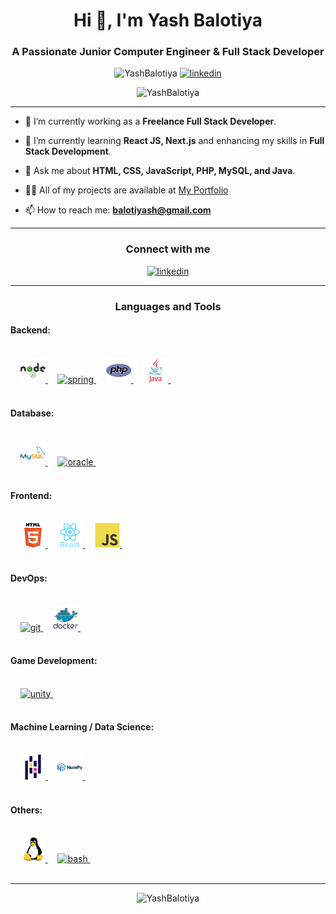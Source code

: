 <!--## Hi there 👋-->


<!--
**balotiyash/balotiyash** is a ✨ _special_ ✨ repository because its `README.md` (this file) appears on your GitHub profile.

Here are some ideas to get you started:

- 🔭 I’m currently working on ...
- 🌱 I’m currently learning ...
- 👯 I’m looking to collaborate on ...
- 🤔 I’m looking for help with ...
- 💬 Ask me about ...
- 📫 How to reach me: ...
- 😄 Pronouns: ...
- ⚡ Fun fact: ...
-->

<h1 align="center">Hi 👋, I'm Yash Balotiya</h1>
<h3 align="center">A Passionate Junior Computer Engineer & Full Stack Developer</h3>

<p align="center">
  <img src="https://komarev.com/ghpvc/?username=YashBalotiya&label=Profile%20views&color=0e75b6&style=flat" alt="YashBalotiya" />
  <a href="https://www.linkedin.com/in/balotiyash/" target="blank">
    <img src="https://img.shields.io/badge/LinkedIn-YashBalotiya-blue?style=flat-square&logo=linkedin" alt="linkedin"/>
  </a>
</p>

<p align="center">
  <img src="https://github-readme-streak-stats.herokuapp.com/?user=YashBalotiya&theme=tokyonight" alt="YashBalotiya" />
</p>

---

- 🔭 I’m currently working as a **Freelance Full Stack Developer**.
  
- 🌱 I’m currently learning **React JS, Next.js** and enhancing my skills in **Full Stack Development**.

- 💬 Ask me about **HTML, CSS, JavaScript, PHP, MySQL, and Java**.

- 👨‍💻 All of my projects are available at [My Portfolio](https://www.linkedin.com/in/balotiyash/)

- 📫 How to reach me: **balotiyash@gmail.com**

---

<h3 align="center">Connect with me</h3>
<p align="center">
  <a href="https://www.linkedin.com/in/balotiyash/" target="blank">
    <img src="https://img.icons8.com/color/48/000000/linkedin.png" alt="linkedin" />
  </a>
</p>

---

<h3 align="center">Languages and Tools</h3>
<p align="center">

<!-- Backend -->
<h4>Backend:</h4><br>&nbsp;&nbsp;&nbsp;
<a href="https://nodejs.org" target="_blank" rel="noreferrer"> 
    <img src="https://raw.githubusercontent.com/devicons/devicon/master/icons/nodejs/nodejs-original-wordmark.svg" alt="nodejs" width="40" height="40"/> 
</a>&nbsp;&nbsp;&nbsp;
<a href="https://spring.io/" target="_blank" rel="noreferrer"> 
    <img src="https://www.vectorlogo.zone/logos/springio/springio-icon.svg" alt="spring" width="40" height="40"/> 
</a>&nbsp;&nbsp;&nbsp;
<a href="https://www.php.net/" target="_blank" rel="noreferrer"> 
    <img src="https://raw.githubusercontent.com/devicons/devicon/master/icons/php/php-original.svg" alt="php" width="40" height="40"/> 
</a>&nbsp;&nbsp;&nbsp;
<a href="https://www.java.com/" target="_blank" rel="noreferrer"> 
    <img src="https://raw.githubusercontent.com/devicons/devicon/master/icons/java/java-original-wordmark.svg" alt="java" width="40" height="40"/> 
</a>&nbsp;&nbsp;&nbsp;
<br><br>

<!-- Database -->
<h4>Database:</h4><br>&nbsp;&nbsp;&nbsp;
<a href="https://www.mysql.com/" target="_blank" rel="noreferrer"> 
    <img src="https://raw.githubusercontent.com/devicons/devicon/master/icons/mysql/mysql-original-wordmark.svg" alt="mysql" width="40" height="40"/> 
</a>&nbsp;&nbsp;&nbsp;
<a href="https://www.oracle.com/database/" target="_blank" rel="noreferrer"> 
    <img src="https://www.vectorlogo.zone/logos/oracle/oracle-icon.svg" alt="oracle" width="40" height="40"/> 
</a>&nbsp;&nbsp;&nbsp;
<br><br>

<!-- Frontend -->
<h4>Frontend:</h4><br>&nbsp;&nbsp;&nbsp;
<a href="https://www.w3.org/html/" target="_blank" rel="noreferrer"> 
    <img src="https://raw.githubusercontent.com/devicons/devicon/master/icons/html5/html5-original-wordmark.svg" alt="html5" width="40" height="40"/> 
</a>&nbsp;&nbsp;&nbsp;
<a href="https://reactjs.org/" target="_blank" rel="noreferrer"> 
    <img src="https://raw.githubusercontent.com/devicons/devicon/master/icons/react/react-original-wordmark.svg" alt="react" width="40" height="40"/> 
</a>&nbsp;&nbsp;&nbsp;
<a href="https://developer.mozilla.org/en-US/docs/Web/JavaScript" target="_blank" rel="noreferrer"> 
    <img src="https://raw.githubusercontent.com/devicons/devicon/master/icons/javascript/javascript-original.svg" alt="javascript" width="40" height="40"/> 
</a>&nbsp;&nbsp;&nbsp;
<br><br>

<!-- DevOps -->
<h4>DevOps:</h4><br>&nbsp;&nbsp;&nbsp;
<a href="https://git-scm.com/" target="_blank" rel="noreferrer"> 
    <img src="https://www.vectorlogo.zone/logos/git-scm/git-scm-icon.svg" alt="git" width="40" height="40"/> 
</a>&nbsp;&nbsp;&nbsp;
<a href="https://www.docker.com/" target="_blank" rel="noreferrer"> 
    <img src="https://raw.githubusercontent.com/devicons/devicon/master/icons/docker/docker-original-wordmark.svg" alt="docker" width="40" height="40"/> 
</a>&nbsp;&nbsp;&nbsp;
<br><br>

<!-- Game Development -->
<h4>Game Development:</h4><br>&nbsp;&nbsp;&nbsp;
<a href="https://unity.com/" target="_blank" rel="noreferrer"> 
    <img src="https://www.vectorlogo.zone/logos/unity3d/unity3d-icon.svg" alt="unity" width="40" height="40"/> 
</a>&nbsp;&nbsp;&nbsp;
<br><br>

<!-- Machine Learning / Data Science -->
<h4>Machine Learning / Data Science:</h4><br>&nbsp;&nbsp;&nbsp;
<a href="https://pandas.pydata.org/" target="_blank" rel="noreferrer"> 
    <img src="https://raw.githubusercontent.com/devicons/devicon/master/icons/pandas/pandas-original.svg" alt="pandas" width="40" height="40"/> 
</a>&nbsp;&nbsp;&nbsp;
<a href="https://numpy.org/" target="_blank" rel="noreferrer"> 
    <img src="https://raw.githubusercontent.com/devicons/devicon/master/icons/numpy/numpy-original-wordmark.svg" alt="numpy" width="40" height="40"/> 
</a>&nbsp;&nbsp;&nbsp;
<br><br>

<!-- Others -->
<h4>Others:</h4><br>&nbsp;&nbsp;&nbsp;
<a href="https://www.linux.org/" target="_blank" rel="noreferrer"> 
    <img src="https://raw.githubusercontent.com/devicons/devicon/master/icons/linux/linux-original.svg" alt="linux" width="40" height="40"/> 
</a>&nbsp;&nbsp;&nbsp;
<a href="https://www.gnu.org/software/bash/" target="_blank" rel="noreferrer"> 
    <img src="https://www.vectorlogo.zone/logos/gnu_bash/gnu_bash-icon.svg" alt="bash" width="40" height="40"/> 
</a>&nbsp;&nbsp;&nbsp;
<br><br>

---

<p align="center">
  <img src="https://github-readme-stats.vercel.app/api?username=YashBalotiya&show_icons=true&theme=tokyonight" alt="YashBalotiya" />
</p>
